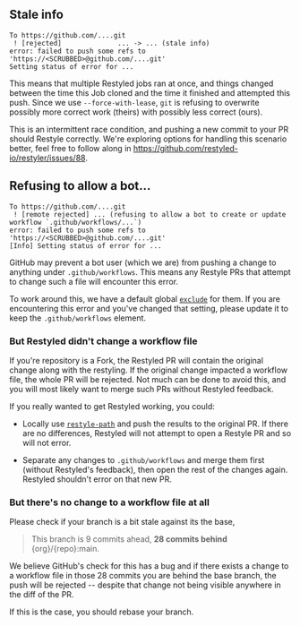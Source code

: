 ## Stale info

```
To https://github.com/....git
 ! [rejected]              ... -> ... (stale info)
error: failed to push some refs to 'https://<SCRUBBED>@github.com/....git'
Setting status of error for ...
```

This means that multiple Restyled jobs ran at once, and things changed between the time this Job cloned and the time it finished and attempted this push. Since we use `--force-with-lease`, `git` is refusing to overwrite possibly more correct work (theirs) with possibly less correct (ours).

This is an intermittent race condition, and pushing a new commit to your PR should Restyle correctly. We're exploring options for handling this scenario better, feel free to follow along in https://github.com/restyled-io/restyler/issues/88.

## Refusing to allow a bot...

```
To https://github.com/....git
 ! [remote rejected] ... (refusing to allow a bot to create or update workflow `.github/workflows/...`)
error: failed to push some refs to 'https://<SCRUBBED>@github.com/....git'
[Info] Setting status of error for ...
```

GitHub may prevent a bot user (which we are) from pushing a change to anything under `.github/workflows`. This means any Restyle PRs that attempt to change such a file will encounter this error.

To work around this, we have a default global [`exclude`](https://github.com/restyled-io/restyler/blob/master/config/default.yaml#L24) for them. If you are encountering this error and you've changed that setting, please update it to keep the `.github/workflows` element.

### But Restyled didn't change a workflow file

If you're repository is a Fork, the Restyled PR will contain the original change along with the restyling. If
the original change impacted a workflow file, the whole PR will be rejected. Not much can be done to avoid this,
and you will most likely want to merge such PRs without Restyled feedback.

If you really wanted to get Restyled working, you could:

- Locally use [`restyle-path`](https://github.com/restyled-io/restyler/blob/master/bin/restyle-path) and push the results to the original PR. If there are no differences, Restyled will not attempt to open a Restyle PR and so will not error.

- Separate any changes to `.github/workflows` and merge them first (without Restyled's feedback), then open the rest of the changes again. Restyled shouldn't error on that new PR.

### But there's no change to a workflow file at all

Please check if your branch is a bit stale against its the base,

> This branch is 9 commits ahead, **28 commits behind** {org}/{repo}:main.

We believe GitHub's check for this has a bug and if there exists a change to a workflow file
in those 28 commits you are behind the base branch, the push will be rejected -- despite that
change not being visible anywhere in the diff of the PR.

If this is the case, you should rebase your branch.